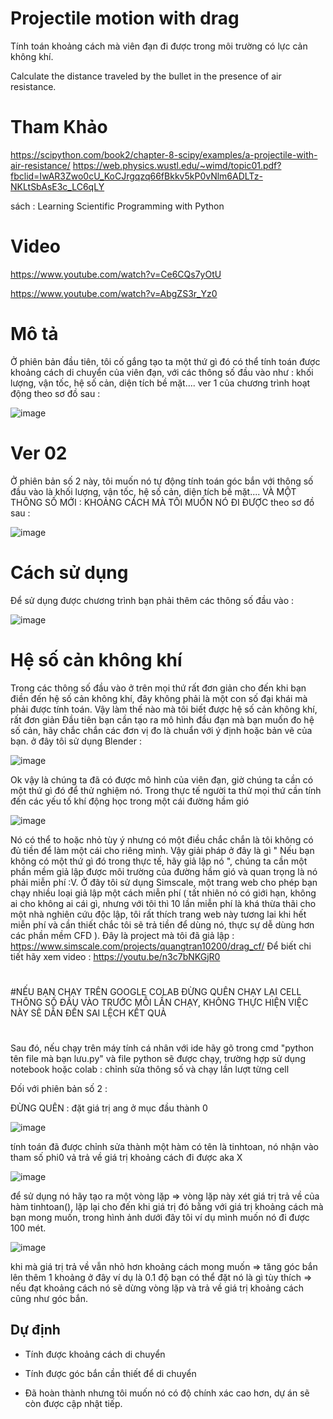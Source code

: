 
# Projectile motion with drag

Tính toán khoảng cách mà viên đạn đi được trong môi trường có lực cản không khí.

Calculate the distance traveled by the bullet in the presence of air resistance.

# Tham Khảo

https://scipython.com/book2/chapter-8-scipy/examples/a-projectile-with-air-resistance/
https://web.physics.wustl.edu/~wimd/topic01.pdf?fbclid=IwAR3Zwo0cU_KoCJrgqzq66fBkkv5kP0vNlm6ADLTz-NKLtSbAsE3c_LC6qLY

sách : Learning Scientific Programming with Python

# Video 

https://www.youtube.com/watch?v=Ce6CQs7yOtU

https://www.youtube.com/watch?v=AbgZS3r_Yz0

# Mô tả

Ở phiên bản đầu tiên, tôi cố gắng tạo ta một thứ gì đó có thể tính toán được khoảng cách di chuyển của viên đạn, với các thông số đầu vào như : khối lượng, vận tốc, hệ số cản, diện tích bề mặt....
ver 1 của chương trình hoạt động theo sơ đồ sau : 


![image](https://user-images.githubusercontent.com/54757285/182513132-8ea59a84-1e8a-42d7-ac62-213770739565.png)


# Ver 02
Ở phiên bản số 2 này, tôi muốn nó tự động tính toán góc bắn với thông số đầu vào là khối lượng, vận tốc, hệ số cản, diện tích bề mặt.... VÀ MỘT THÔNG SỐ MỚI : KHOẢNG CÁCH MÀ TÔI MUỐN NÓ ĐI ĐƯỢC
theo sơ đồ sau : 


![image](https://user-images.githubusercontent.com/54757285/183102240-63050f8e-ec9e-4c9c-b8ea-f7d182af2d72.png)


# Cách sử dụng 
Để sử dụng được chương trình bạn phải thêm các thông số đầu vào : 

![image](https://user-images.githubusercontent.com/54757285/183226206-de0fd12f-657a-4e2c-890f-a456cc5d5bfc.png)

# Hệ số cản không khí
Trong các thông số đầu vào ở trên mọi thứ rất đơn giản cho đến khi bạn điền đến hệ số cản không khí, đây không phải là một con số đại khái mà phải được tính toán. Vậy làm thế nào mà tôi biết được hệ số cản không khí, rất đơn giản 
Đầu tiên bạn cần tạo ra mô hình đầu đạn mà bạn muốn đo hệ số cản, hãy chắc chắn các đơn vị đo là chuẩn với ý định hoặc bản vẽ của bạn.
ở đây tôi sử dụng Blender : 

![image](https://user-images.githubusercontent.com/54757285/185751336-522ac156-150e-48e3-bbb8-eb62f8fe8b2e.png)

Ok vậy là chúng ta đã có được mô hình của viên đạn, giờ chúng ta cần có một thứ gì đó để thử nghiệm nó. Trong thực tế người ta thử mọi thứ cần tính đến các yếu tố khí động học trong một cái đường hầm gió 

![image](https://user-images.githubusercontent.com/54757285/185751445-fe475e95-1772-474a-b148-72b6a34ce098.png)

Nó có thể to hoặc nhỏ tùy ý nhưng có một điều chắc chắn là tôi không có đủ tiền để làm một cái cho riêng mình. Vậy giải pháp ở đây là gì " Nếu bạn không có một thứ gì đó trong thực tế, hãy giả lập nó ", chúng ta cần một phần mềm giả lập được môi trường của đường hầm gió và quan trọng là nó phải miễn phí :V. Ở đây tôi sử dụng Simscale, một trang web cho phép bạn chạy nhiều loại giả lập một cách miễn phí ( tất nhiên nó có giới hạn, không ai cho không ai cái gì, nhưng với tôi thì 10 lần miễn phí là khá thừa thãi cho một nhà nghiên cứu độc lập, tôi rất thích trang web này tương lai khi hết miễn phí và cần thiết chắc tôi sẽ trả tiền để dùng nó, thực sự dễ dùng hơn các phần mềm CFD ). 
Đây là project mà tôi đã giả lập : https://www.simscale.com/projects/quangtran10200/drag_cf/
Để biết chi tiết hãy xem video : https://youtu.be/n3c7bNKGjR0

#
#NẾU BẠN CHẠY TRÊN GOOGLE COLAB ĐỪNG QUÊN CHẠY LẠI CELL THÔNG SỐ ĐẦU VÀO TRƯỚC MỖI LẦN CHẠY, KHÔNG THỰC HIỆN VIỆC NÀY SẼ DẪN ĐẾN SAI LỆCH KẾT QUẢ
#

Sau đó, nếu chạy trên máy tính cá nhân với ide hãy gõ trong cmd "python tên file mà bạn lưu.py" và file python sẽ được chạy, trường hợp sử dụng notebook hoặc colab : chỉnh sửa thông số và chạy lần lượt từng cell


Đối với phiên bản số 2 : 

ĐỪNG QUÊN : đặt giá trị ang ở mục đầu thành 0 

![image](https://user-images.githubusercontent.com/54757285/183229682-d309eeca-0a50-4cfe-9eb2-71a23cbe0779.png)


tính toán đã được chỉnh sửa thành một hàm có tên là tinhtoan, nó nhận vào tham số phi0 vả trả về giá trị khoảng cách đi được aka X

![image](https://user-images.githubusercontent.com/54757285/183229513-be223cc6-1000-4d14-93a1-8c4111c88d53.png)

để sử dụng nó hãy tạo ra một vòng lặp => vòng lặp này xét giá trị trả về của hàm tinhtoan(), lặp lại cho đến khi giá trị đó bằng với giá trị khoảng cách mà bạn mong muốn, trong hình ảnh dưới đây tôi ví dụ mình muốn nó đi được 100 mét. 

![image](https://user-images.githubusercontent.com/54757285/183229571-b594baf3-d379-4f69-a3bf-49bb68a9391f.png)

khi mà giá trị trả về vẫn nhỏ hơn khoảng cách mong muốn => tăng góc bắn lên thêm 1 khoảng ở đây ví dụ là 0.1 độ bạn có thể đặt nó là gì tùy thích => nếu đạt khoảng cách nó sẽ dừng vòng lặp và trả về giá trị khoảng cách cũng như góc bắn.


## Dự định

- Tính được khoảng cách di chuyển

- Tính được góc bắn cần thiết để di chuyển 

- Đã hoàn thành nhưng tôi muốn nó có độ chính xác cao hơn, dự án sẽ còn được cập nhật tiếp.




